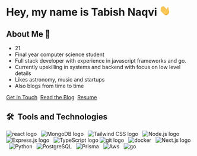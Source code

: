 <div>
<h1> Hey, my name is Tabish Naqvi <img src="https://github.com/ABSphreak/ABSphreak/blob/master/gifs/Hi.gif" width="30"></h1>
  
## About Me 🚀
- 21
- Final year computer science student
- Full stack developer with experience in javascript frameworks and go.
- Currently upskilling in systems and backend with focus on low level details
- Likes astronomy, music and startups
- Also blogs from time to time

<a href="mailto:tabish.naqvi2003@gmail.com">Get In Touch</a>&nbsp;
<a href="https://gunhawke.hashnode.dev">Read the Blog</a>&nbsp;
<a href="https://drive.google.com/file/d/1TSlMs-SKHv1cTkZMD_OpmQPrXLm3GuMW/view?usp=sharing">Resume</a>
## 🛠  Tools and Technologies



<a name="learning-now"></a>
<div >
<img src="https://img.shields.io/badge/React-282C34?logo=react&logoColor=cyan" alt="react logo" title="react" height="25" />
&nbsp;
<img src="https://img.shields.io/badge/MongoDB-282C34?logo=mongodb&logoColor=47A248" alt="MongoDB logo" title="MongoDB" height="25" />
&nbsp;
<img src="https://img.shields.io/badge/Tailwind%20CSS-282C34?logo=tailwind-css&logoColor=38B2AC" alt="Tailwind CSS logo" title="Tailwind CSS" height="25" />
&nbsp;
<img src="https://img.shields.io/badge/Node.js-282C34?logo=node.js&logoColor=339933" alt="Node.js logo" title="Node.js" height="25" />
&nbsp;
<img src="https://img.shields.io/badge/Express-282C34?logo=express&logoColor=FFFFFF" alt="Express.js logo" title="Express.js" height="25" />
&nbsp;
<img src="https://img.shields.io/badge/TypeScript-282C34?logo=typescript&logoColor=3178C6" alt="TypeScript logo" title="TypeScript" height="25" />
<img src="https://img.shields.io/badge/git-282C34?logo=git&logoColor=F05032" alt="git logo" title="git" height="25" />
&nbsp;
<img src="https://img.shields.io/badge/docker-282C34?logo=docker&logoColor=blue" alt="docker" title="docker" height="25" />
&nbsp;
<img src="https://img.shields.io/badge/Next.js-282C34?logo=next.js&logoColor=FFFFFF" alt="Next.js logo" title="Next.js" height="25" />
&nbsp;
<img src="https://img.shields.io/badge/Python-282C34?logo=python" alt="Python" title="Python" height="25" />
&nbsp;
<img src="https://img.shields.io/badge/postgresql-282C34?logo=postgresql&logoColor=blue" alt="PostgreSQL" title="PostgreSQL" height="25" />
&nbsp;
<img src="https://img.shields.io/badge/prisma-282C34?logo=prisma&logoColor=fff" alt="Prisma" title="Prisma" height="25" />
&nbsp;
<img src="https://img.shields.io/badge/AWS-282C34?logo=amazon&logoColor=orange" alt="Aws" title="AWS" height="25" />
&nbsp;
<img src="https://img.shields.io/badge/go-282C34?logo=go&logoColor=blue" alt="go" title="Go" height="25" />
&nbsp;
</div>

</div>
